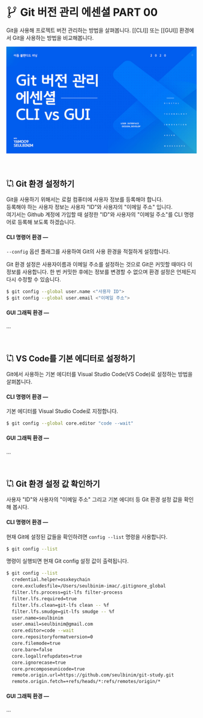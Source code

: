 # <img src="./assets/icon-git-1.png" alt style="width: 30px; vertical-align: -5px"> Git 버전 관리 에센셜 PART 00

Git을 사용해 프로젝트 버전 관리하는 방법을 살펴봅니다. [[CLI]] 또는 [[GUI]] 환경에서 Git을 사용하는 방법을 비교해봅니다.

<a href="https://yamoo9.github.io/EUID" target="_blank"><img src="./assets/00-COVER.jpg" alt /></a>

<br>

<!-- ----------------------------------------------------------------------- -->


## <img src="./assets/icon-git-2.png" alt style="width: 20px; vertical-align: -1px"> Git 환경 설정하기

Git을 사용하기 위해서는 로컬 컴퓨터에 사용자 정보를 등록해야 합니다.   
등록해야 하는 사용자 정보는 사용자 "ID"와 사용자의 "이메일 주소" 입니다.   
여기서는 Github 계정에 가입할 때 설정한 "ID"와 사용자의 "이메일 주소"를 CLI 명령어로 등록해 보도록 하겠습니다.


#### CLI 명령어 환경 —

`--config` 옵션 플래그를 사용하여 Git의 사용 환경을 적절하게 설정합니다.  
  
Git 환경 설정은 사용자이름과 이메일 주소를 설정하는 것으로 Git은 커밋할 때마다 이 정보를 사용합니다. 
한 번 커밋한 후에는 정보를 변경할 수 없으며 환경 설정은 언제든지 다시 수정할 수 있숩니다.

```sh
$ git config --global user.name <"사용자 ID">
$ git config --global user.email <"이메일 주소">
```


<!-- ----------------------------------------------------------------------- -->



#### GUI 그래픽 환경 —

...

<img src="./assets/파일명.jpg" alt style="width: 360px" />


<!-- ----------------------------------------------------------------------- -->


## <img src="./assets/icon-git-2.png" alt style="width: 20px; vertical-align: -1px"> VS Code를 기본 에디터로 설정하기

Git에서 사용하는 기본 에디터를 Visual Studio Code(VS Code)로 설정하는 방법을 살펴봅니다.

#### CLI 명령어 환경 —

기본 에디터를 Visual Studio Code로 지정합니다.

```sh
$ git config --global core.editor "code --wait"
```

#### GUI 그래픽 환경 —

...

<img src="./assets/파일명.jpg" alt style="width: 360px" />


<!-- ----------------------------------------------------------------------- -->


## <img src="./assets/icon-git-2.png" alt style="width: 20px; vertical-align: -1px"> Git 환경 설정 값 확인하기

사용자 "ID"와 사용자의 "이메일 주소" 그리고 기본 에디터 등 Git 환경 설정 값을 확인해 봅시다.

#### CLI 명령어 환경 —

현재 Git에 설정된 값들을 확인하려면 `config --list` 명령을 사용합니다.

```sh
$ git config --list
```

명령이 실행되면 현재 Git config 설정 값이 출력됩니다.

```sh
$ git config --list
  credential.helper=osxkeychain
  core.excludesfile=/Users/seulbinim-imac/.gitignore_global
  filter.lfs.process=git-lfs filter-process
  filter.lfs.required=true
  filter.lfs.clean=git-lfs clean -- %f
  filter.lfs.smudge=git-lfs smudge -- %f
  user.name=seulbinim
  user.email=seulbinim@gmail.com
  core.editor=code --wait
  core.repositoryformatversion=0
  core.filemode=true
  core.bare=false
  core.logallrefupdates=true
  core.ignorecase=true
  core.precomposeunicode=true
  remote.origin.url=https://github.com/seulbinim/git-study.git
  remote.origin.fetch=+refs/heads/*:refs/remotes/origin/*
```

#### GUI 그래픽 환경 —

...

<img src="./assets/파일명.jpg" alt style="width: 360px" />


<!-- ----------------------------------------------------------------------- -->
